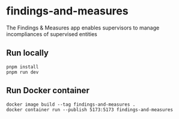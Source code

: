 # findings-and-measures

The Findings & Measures app enables supervisors to manage incompliances of supervised entities

## Run locally

```
pnpm install
pnpm run dev
```

## Run Docker container

```
docker image build --tag findings-and-measures .
docker container run --publish 5173:5173 findings-and-measures
```
